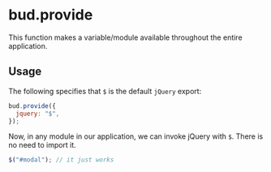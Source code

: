 # bud.provide

This function makes a variable/module available throughout the entire application.

## Usage

The following specifies that `$` is the default `jQuery` export:

```js
bud.provide({
  jquery: "$",
});
```

Now, in any module in our application, we can invoke jQuery with `$`. There is no need to import it.

```js
$("#modal"); // it just works
```
